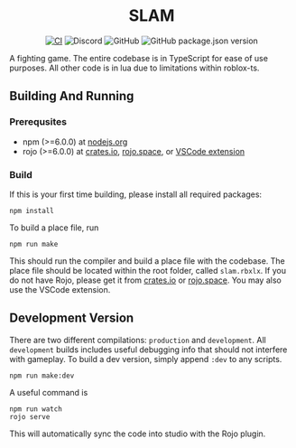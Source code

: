 <div align="center">

# SLAM
[![CI](https://github.com/rwilliaise/slam/actions/workflows/ci.yml/badge.svg)](https://github.com/rwilliaise/slam/actions/workflows/ci.yml)
![Discord](https://img.shields.io/discord/839895703379247114)
![GitHub](https://img.shields.io/github/license/rwilliaise/slam)
![GitHub package.json version](https://img.shields.io/github/package-json/v/rwilliaise/slam)
</div>

A fighting game. The entire codebase is in TypeScript for ease of use purposes. All other code is in lua due to limitations within roblox-ts.

## Building And Running

### Prerequsites

- npm (>=6.0.0) at [nodejs.org](https://nodejs.org)
- rojo (>=6.0.0) at [crates.io](https://crates.io/crates/rojo), [rojo.space](https://rojo.space), or [VSCode extension](https://marketplace.visualstudio.com/items?itemName=evaera.vscode-rojo)

### Build

If this is your first time building, please install all required packages:

```
npm install
```

To build a place file, run

```
npm run make
```

This should run the compiler and build a place file with the codebase. The place file should be located within the root folder, called `slam.rbxlx`.
If you do not have Rojo, please get it from [crates.io](https://crates.io/crates/rojo) or [rojo.space](https://rojo.space). You may also use the VSCode extension.

## Development Version

There are two different compilations: `production` and `development`. All `development` builds includes useful debugging info that should not interfere with gameplay.
To build a dev version, simply append `:dev` to any scripts.

```
npm run make:dev
```

A useful command is

```
npm run watch
rojo serve 
```

This will automatically sync the code into studio with the Rojo plugin.
